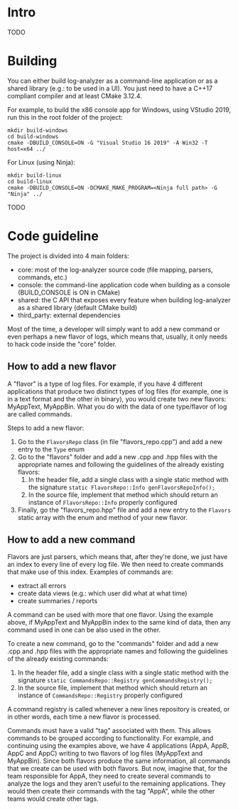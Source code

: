 # Intro

TODO

# Building

You can either build log-analyzer as a command-line application or as a shared library (e.g.: to be used in a UI). You just need to have a C++17 compliant compiler and at least CMake 3.12.4.

For example, to build the x86 console app for Windows, using VStudio 2019, run this in the root folder of the project:

```
mkdir build-windows
cd build-windows
cmake -DBUILD_CONSOLE=ON -G "Visual Studio 16 2019" -A Win32 -T host=x64 ../
```

For Linux (using Ninja):
```
mkdir build-linux
cd build-linux
cmake -DBUILD_CONSOLE=ON -DCMAKE_MAKE_PROGRAM=<Ninja full path> -G "Ninja" ../
```

TODO

# Code guideline

The project is divided into 4 main folders:
* core: most of the log-analyzer source code (file mapping, parsers, commands, etc.)
* console: the command-line application code when building as a console (BUILD_CONSOLE is ON in CMake)
* shared: the C API that exposes every feature when building log-analyzer as a shared library (default CMake build)
* third_party: external dependencies

Most of the time, a developer will simply want to add a new command or even perhaps a new flavor of logs, which means that, usually, it only needs to hack code inside the "core" folder.

## How to add a new flavor

A "flavor" is a type of log files. For example, if you have 4 different applications that produce two distinct types of log files (for example, one is in a text format and the other in binary), you would create two new flavors: MyAppText, MyAppBin. What you do with the data of one type/flavor of log are called commands.

Steps to add a new flavor:
1. Go to the ```FlavorsRepo``` class (in file "flavors_repo.cpp") and add a new entry to the ```Type``` enum
2. Go to the "flavors" folder and add a new .cpp and .hpp files with the appropriate names and following the guidelines of the already existing flavors:
    1. In the header file, add a single class with a single static method with the signature ```static FlavorsRepo::Info genFlavorsRepoInfo();```
    2. In the source file, implement that method which should return an instance of ```FlavorsRepo::Info``` properly configured
3. Finally, go the "flavors_repo.hpp" file and add a new entry to the ```Flavors``` static array with the enum and method of your new flavor.

## How to add a new command

Flavors are just parsers, which means that, after they're done, we just have an index to every line of every log file. We then need to create commands that make use of this index. Examples of commands are:
* extract all errors
* create data views (e.g.: which user did what at what time)
* create summaries / reports

A command can be used with more that one flavor. Using the example above, if MyAppText and MyAppBin index to the same kind of data, then any command used in one can be also used in the other.

To create a new command, go to the "commands" folder and add a new .cpp and .hpp files with the appropriate names and following the guidelines of the already existing commands:
1. In the header file, add a single class with a single static method with the signature ```static CommandsRepo::Registry genCommandsRegistry();```
2. In the source file, implement that method which should return an instance of ```CommandsRepo::Registry``` properly configured

A command registry is called whenever a new lines repository is created, or in other words, each time a new flavor is processed.

Commands must have a valid "tag" associated with them. This allows commands to be grouped according to functionality. For example, and continuing using the examples above, we have 4 applications (AppA, AppB, AppC and AppC) writing to two flavors of log files (MyAppText and MyAppBin). Since both flavors produce the same information, all commands that we create can be used with both flavors. But now, imagine that, for the team responsible for AppA, they need to create several commands to analyze the logs and they aren't useful to the remaining applications. They would then create their commands with the tag "AppA", while the other teams would create other tags.
